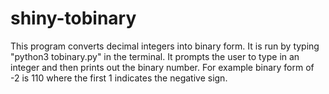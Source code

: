 # shiny-tobinary

This program converts decimal integers into binary form. 
It is run by typing "python3 tobinary.py" in the terminal.
It prompts the user to type in an integer and then prints out the binary number. For example binary form of -2 is 110 where the first 1 indicates the negative sign.
